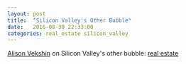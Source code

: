 ```yaml
---
layout: post
title:  "Silicon Valley's Other Bubble"
date:   2016-08-30 22:33:00
categories: real_estate silicon_valley 
---
```


[Alison Vekshin](https://twitter.com/alisonvekshin) on Silicon Valley's other bubble: [real estate](http://www.bloomberg.com/news/articles/2016-08-30/techies-priced-out-of-palo-alto-as-studios-list-for-1-3-million)
